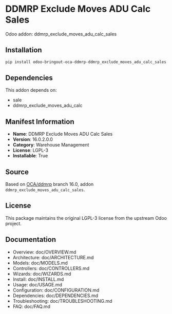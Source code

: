 # DDMRP Exclude Moves ADU Calc Sales

Odoo addon: ddmrp_exclude_moves_adu_calc_sales

## Installation

```bash
pip install odoo-bringout-oca-ddmrp-ddmrp_exclude_moves_adu_calc_sales
```

## Dependencies

This addon depends on:
- sale
- ddmrp_exclude_moves_adu_calc

## Manifest Information

- **Name**: DDMRP Exclude Moves ADU Calc Sales
- **Version**: 16.0.2.0.0
- **Category**: Warehouse Management
- **License**: LGPL-3
- **Installable**: True

## Source

Based on [OCA/ddmrp](https://github.com/OCA/ddmrp) branch 16.0, addon `ddmrp_exclude_moves_adu_calc_sales`.

## License

This package maintains the original LGPL-3 license from the upstream Odoo project.

## Documentation

- Overview: doc/OVERVIEW.md
- Architecture: doc/ARCHITECTURE.md
- Models: doc/MODELS.md
- Controllers: doc/CONTROLLERS.md
- Wizards: doc/WIZARDS.md
- Install: doc/INSTALL.md
- Usage: doc/USAGE.md
- Configuration: doc/CONFIGURATION.md
- Dependencies: doc/DEPENDENCIES.md
- Troubleshooting: doc/TROUBLESHOOTING.md
- FAQ: doc/FAQ.md
